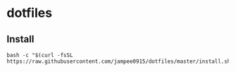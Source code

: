 # dotfiles

## Install
```
bash -c "$(curl -fsSL https://raw.githubusercontent.com/jampee0915/dotfiles/master/install.sh)"
```
